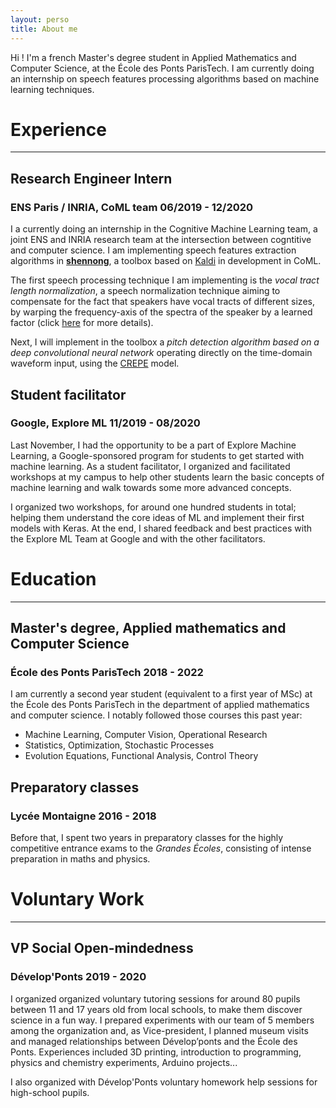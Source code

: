 ```yaml
---
layout: perso 
title: About me 
---
```

Hi ! I'm a french Master's degree student in Applied Mathematics and Computer Science, at the École des Ponts ParisTech. I am currently doing an internship on speech features processing algorithms based on machine learning techniques. <!-- You can find my resume [here](/assets/resume.pdf). !-->
# Experience 
* * *
## Research Engineer Intern 
### <span> ENS Paris / INRIA, CoML team </span> 06/2019 - 12/2020


I a currently doing an internship in the Cognitive Machine Learning team, a joint ENS and INRIA research team at the intersection between cogntitive and computer science. I am implementing speech features extraction algorithms in __[shennong](https://docs.syntheticlearner.net/shennong/)__, a toolbox based on [Kaldi](https://kaldi-asr.org) in development in CoML. 

The first speech processing technique I am implementing is the *vocal tract length normalization*, a speech normalization technique aiming to compensate for the fact that speakers have vocal tracts of different sizes, by warping the frequency-axis of the spectra of the speaker by a learned factor (click [here](./speech.html) for more details).

Next, I will implement in the toolbox a *pitch detection algorithm based on a deep convolutional neural network* operating directly on the time-domain waveform input, using the [CREPE](https://github.com/marl/crepe) model.

## Student facilitator
### <span> Google, Explore ML </span> 11/2019 - 08/2020

Last November, I had the opportunity to be a part of Explore Machine Learning, a Google-sponsored program for students to get started with machine learning. As a student facilitator, I organized and facilitated workshops at my campus to help other students learn the basic concepts of machine learning and walk towards some more advanced concepts.

I organized two workshops, for around one hundred students in total; helping them understand the core ideas of ML and implement their first models with Keras. At the end, I shared feedback and best practices with the Explore ML Team at Google and with the other facilitators.


# Education
* * *
## Master's degree, Applied mathematics and Computer Science  
### <span> École des Ponts ParisTech </span> 2018 - 2022
I am currently a second year student (equivalent to a first year of MSc) at the École des Ponts ParisTech in the department of applied mathematics and computer science. I notably followed those courses this past year:
* Machine Learning, Computer Vision, Operational Research
* Statistics, Optimization, Stochastic Processes
* Evolution Equations, Functional Analysis, Control Theory

## Preparatory classes
### <span> Lycée Montaigne </span> 2016 - 2018
Before that, I spent two years in preparatory classes for the highly competitive entrance exams to the *Grandes Écoles*, consisting of intense preparation in maths and physics.


# Voluntary Work
* * *
## VP Social Open-mindedness
### <span> Dévelop'Ponts </span> 2019 - 2020
I organized organized voluntary tutoring sessions for around 80 pupils between 11 and 17 years old from local schools, to make them discover science in a fun way. I prepared experiments with our team of 5 members among the organization and, as Vice-president, I planned museum visits and managed relationships between Dévelop’ponts and the École des Ponts. Experiences included 3D printing, introduction to programming, physics and chemistry experiments, Arduino projects...

I also organized with Dévelop'Ponts voluntary homework help sessions for high-school pupils.

